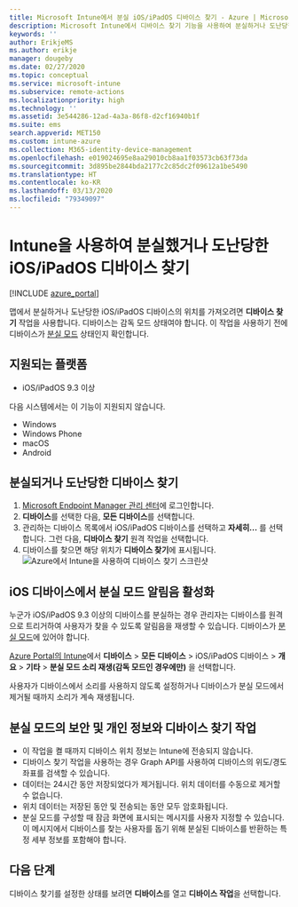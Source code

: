 ```yaml
---
title: Microsoft Intune에서 분실 iOS/iPadOS 디바이스 찾기 - Azure | Microsoft Docs
description: Microsoft Intune에서 디바이스 찾기 기능을 사용하여 분실하거나 도난당한 iOS/iPadOS 디바이스를 찾습니다. 디바이스 찾기 작업을 사용하는 경우 보안 및 개인 정보 취급 방침에 대한 세부 정보를 가져옵니다.
keywords: ''
author: ErikjeMS
ms.author: erikje
manager: dougeby
ms.date: 02/27/2020
ms.topic: conceptual
ms.service: microsoft-intune
ms.subservice: remote-actions
ms.localizationpriority: high
ms.technology: ''
ms.assetid: 3e544286-12ad-4a3a-86f8-d2cf16940b1f
ms.suite: ems
search.appverid: MET150
ms.custom: intune-azure
ms.collection: M365-identity-device-management
ms.openlocfilehash: e019024695e8aa29010cb8aa1f03573cb63f73da
ms.sourcegitcommit: 3d895be2844bda2177c2c85dc2f09612a1be5490
ms.translationtype: HT
ms.contentlocale: ko-KR
ms.lasthandoff: 03/13/2020
ms.locfileid: "79349097"
---
```

# <a name="locate-lost-or-stolen-iosipados-devices-with-intune"></a>Intune을 사용하여 분실했거나 도난당한 iOS/iPadOS 디바이스 찾기

[!INCLUDE [azure_portal](../includes/azure_portal.md)]

맵에서 분실하거나 도난당한 iOS/iPadOS 디바이스의 위치를 가져오려면 **디바이스 찾기** 작업을 사용합니다. 디바이스는 감독 모드 상태여야 합니다. 이 작업을 사용하기 전에 디바이스가 [분실 모드](device-lost-mode.md) 상태인지 확인합니다.

## <a name="supported-platforms"></a>지원되는 플랫폼

- iOS/iPadOS 9.3 이상

다음 시스템에서는 이 기능이 지원되지 않습니다. 
- Windows
- Windows Phone
- macOS
- Android

## <a name="locate-a-lost-or-stolen-device"></a>분실되거나 도난당한 디바이스 찾기

1. [Microsoft Endpoint Manager 관리 센터](https://go.microsoft.com/fwlink/?linkid=2109431)에 로그인합니다.
3. **디바이스**를 선택한 다음, **모든 디바이스**를 선택합니다.
4. 관리하는 디바이스 목록에서 iOS/iPadOS 디바이스를 선택하고 **자세히...** 를 선택합니다. 그런 다음, **디바이스 찾기** 원격 작업을 선택합니다.
5. 디바이스를 찾으면 해당 위치가 **디바이스 찾기**에 표시됩니다.
    ![Azure에서 Intune을 사용하여 디바이스 찾기 스크린샷](./media/device-locate/locate-device.png)


## <a name="activate-lost-mode-sound-alert-on-an-ios-device"></a>iOS 디바이스에서 분실 모드 알림음 활성화

누군가 iOS/iPadOS 9.3 이상의 디바이스를 분실하는 경우 관리자는 디바이스를 원격으로 트리거하여 사용자가 찾을 수 있도록 알림음을 재생할 수 있습니다. 디바이스가 [분실 모드](device-lost-mode.md)에 있어야 합니다.

[Azure Portal의 Intune](https://aka.ms/intuneportal)에서 **디바이스** > **모든 디바이스** > iOS/iPadOS 디바이스 > **개요** > **기타** > **분실 모드 소리 재생(감독 모드인 경우에만)** 을 선택합니다.

사용자가 디바이스에서 소리를 사용하지 않도록 설정하거나 디바이스가 분실 모드에서 제거될 때까지 소리가 계속 재생됩니다.


## <a name="security-and-privacy-information-for-lost-mode-and-locate-device-actions"></a>분실 모드의 보안 및 개인 정보와 디바이스 찾기 작업
- 이 작업을 켤 때까지 디바이스 위치 정보는 Intune에 전송되지 않습니다.
- 디바이스 찾기 작업을 사용하는 경우 Graph API를 사용하여 디바이스의 위도/경도 좌표를 검색할 수 있습니다.
- 데이터는 24시간 동안 저장되었다가 제거됩니다. 위치 데이터를 수동으로 제거할 수 없습니다.
- 위치 데이터는 저장된 동안 및 전송되는 동안 모두 암호화됩니다.
- 분실 모드를 구성할 때 잠금 화면에 표시되는 메시지를 사용자 지정할 수 있습니다. 이 메시지에서 디바이스를 찾는 사용자를 돕기 위해 분실된 디바이스를 반환하는 특정 세부 정보를 포함해야 합니다.

## <a name="next-steps"></a>다음 단계

디바이스 찾기를 설정한 상태를 보려면 **디바이스**를 열고 **디바이스 작업**을 선택합니다.
